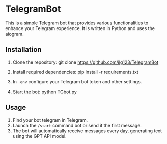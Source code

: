 # TelegramBot
This is a simple Telegram bot that provides various functionalities to enhance your Telegram experience. It is written in Python and uses the aiogram.

## Installation
1. Clone the repository:
   git clone https://github.com/ilg123/TelegramBot
   
2. Install required dependencies:
      pip install -r requirements.txt

3. In `.env` configure your Telegram bot token and other settings.

4. Start the bot:
   python TGbot.py

## Usage
1. Find your bot telegram in Telegram.
2. Launch the `/start` command bot or send it the first message.
3. The bot will automatically receive messages every day, generating text using the GPT API model.

